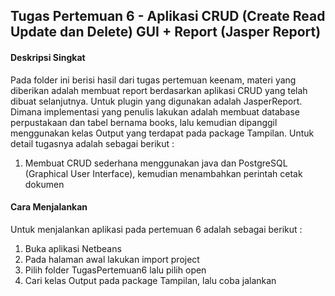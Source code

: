 ## Tugas Pertemuan 6 - Aplikasi CRUD (Create Read Update dan Delete) GUI + Report (Jasper Report)
#### Deskripsi Singkat
Pada folder ini berisi hasil dari tugas pertemuan keenam, materi yang diberikan adalah membuat report berdasarkan aplikasi CRUD yang telah dibuat selanjutnya. Untuk plugin yang digunakan adalah JasperReport. Dimana implementasi yang penulis lakukan adalah membuat database perpustakaan dan tabel bernama books, lalu kemudian dipanggil menggunakan kelas Output yang terdapat pada package Tampilan.
Untuk detail tugasnya adalah sebagai berikut :
1. Membuat CRUD sederhana menggunakan java dan PostgreSQL (Graphical User Interface), kemudian menambahkan perintah cetak dokumen

#### Cara Menjalankan
Untuk menjalankan aplikasi pada pertemuan 6 adalah sebagai berikut :
1. Buka aplikasi Netbeans
2. Pada halaman awal lakukan import project
3. Pilih folder TugasPertemuan6 lalu pilih open
4. Cari kelas Output pada package Tampilan, lalu coba jalankan

